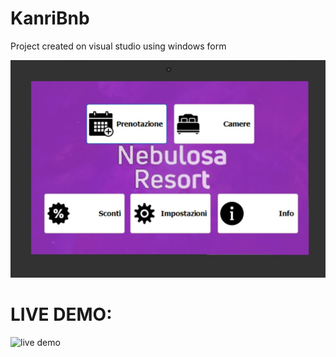 # KanriBnb

Project created on visual studio using windows form

![Alt text](preview.png)

# LIVE DEMO: 
![live demo](https://github.com/angelopapa/KanriBnb/assets/101093634/1e91585e-941e-47a3-8006-66454293f9ee)

